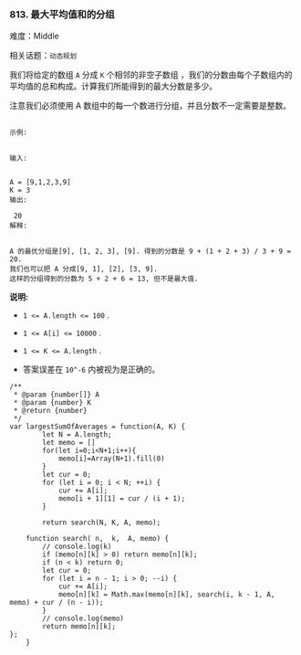 ### 813. 最大平均值和的分组

难度：Middle

相关话题：`动态规划`

我们将给定的数组 `A` 分成 `K` 个相邻的非空子数组 ，我们的分数由每个子数组内的平均值的总和构成。计算我们所能得到的最大分数是多少。



注意我们必须使用 A 数组中的每一个数进行分组，并且分数不一定需要是整数。





```

示例:


输入:

 
A = [9,1,2,3,9]
K = 3
输出:

 20
解释:

 
A 的最优分组是[9], [1, 2, 3], [9]. 得到的分数是 9 + (1 + 2 + 3) / 3 + 9 = 20.
我们也可以把 A 分成[9, 1], [2], [3, 9].
这样的分组得到的分数为 5 + 2 + 6 = 13, 但不是最大值.

```


**说明:** 




* `1 <= A.length <= 100` .

* `1 <= A[i] <= 10000` .

* `1 <= K <= A.length` .

* 答案误差在 `10^-6` 内被视为是正确的。






```
/**
 * @param {number[]} A
 * @param {number} K
 * @return {number}
 */
var largestSumOfAverages = function(A, K) {
        let N = A.length;
        let memo = []
        for(let i=0;i<N+1;i++){
            memo[i]=Array(N+1).fill(0)
        }
        let cur = 0;
        for (let i = 0; i < N; ++i) {
            cur += A[i];
            memo[i + 1][1] = cur / (i + 1);
        }
    
        return search(N, K, A, memo);
    
    function search( n,  k,  A, memo) {
        // console.log(k)
        if (memo[n][k] > 0) return memo[n][k];
        if (n < k) return 0;
        let cur = 0;
        for (let i = n - 1; i > 0; --i) {
            cur += A[i];
            memo[n][k] = Math.max(memo[n][k], search(i, k - 1, A, memo) + cur / (n - i));
        }
        // console.log(memo)
        return memo[n][k];
};
    }

   



```

